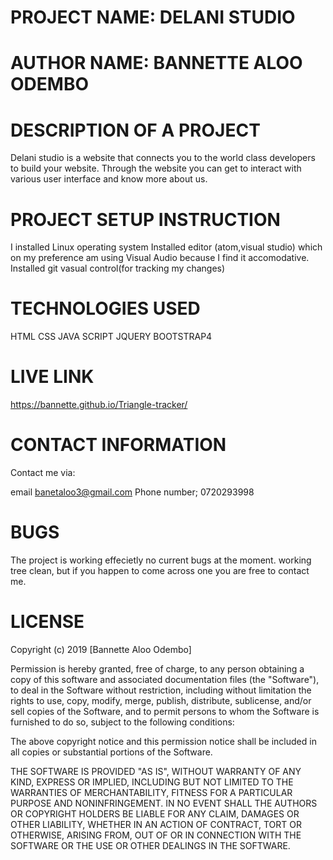 # PROJECT NAME: DELANI STUDIO
# AUTHOR NAME: BANNETTE ALOO ODEMBO
# DESCRIPTION OF A PROJECT
Delani studio is a website that connects you to the world class developers to build your website. Through the website you can get to interact with various user interface and know more about us.

# PROJECT SETUP INSTRUCTION
I installed Linux operating system Installed editor (atom,visual studio) which on my preference am using Visual Audio because I find it accomodative. Installed git vasual control(for tracking my changes)

# TECHNOLOGIES USED
HTML CSS JAVA SCRIPT JQUERY BOOTSTRAP4


# LIVE LINK
https://bannette.github.io/Triangle-tracker/

# CONTACT INFORMATION
Contact me via:

email banetaloo3@gmail.com Phone number; 0720293998

# BUGS
The project is working effecietly no current bugs at the moment. working tree clean, but if you happen to come across one you are free to contact me.

# LICENSE
Copyright (c) 2019 [Bannette Aloo Odembo]

Permission is hereby granted, free of charge, to any person obtaining a copy of this software and associated documentation files (the "Software"), to deal in the Software without restriction, including without limitation the rights to use, copy, modify, merge, publish, distribute, sublicense, and/or sell copies of the Software, and to permit persons to whom the Software is furnished to do so, subject to the following conditions:

The above copyright notice and this permission notice shall be included in all copies or substantial portions of the Software.

THE SOFTWARE IS PROVIDED "AS IS", WITHOUT WARRANTY OF ANY KIND, EXPRESS OR IMPLIED, INCLUDING BUT NOT LIMITED TO THE WARRANTIES OF MERCHANTABILITY, FITNESS FOR A PARTICULAR PURPOSE AND NONINFRINGEMENT. IN NO EVENT SHALL THE AUTHORS OR COPYRIGHT HOLDERS BE LIABLE FOR ANY CLAIM, DAMAGES OR OTHER LIABILITY, WHETHER IN AN ACTION OF CONTRACT, TORT OR OTHERWISE, ARISING FROM, OUT OF OR IN CONNECTION WITH THE SOFTWARE OR THE USE OR OTHER DEALINGS IN THE SOFTWARE.

